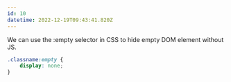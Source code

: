```yaml
---
id: 10
datetime: 2022-12-19T09:43:41.820Z
---
```


We can use the :empty selector in CSS to hide empty DOM element without JS.

```css
.classname:empty {
	display: none;
}
```
